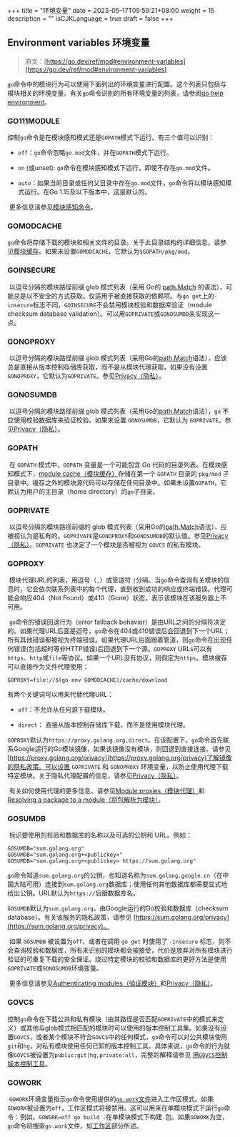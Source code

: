 +++
title = "环境变量"
date = 2023-05-17T09:59:21+08:00
weight = 15
description = ""
isCJKLanguage = true
draft = false
+++
## Environment variables 环境变量

> 原文：[https://go.dev/ref/mod#environment-variables](https://go.dev/ref/mod#environment-variables)

​	`go`命令中的模块行为可以使用下面列出的环境变量进行配置。这个列表只包括与模块相关的环境变量。有关`go`命令识别的所有环境变量的列表，请参阅[go help environment](../../CommandDocumentation/go#environment-variables)。

### GO111MODULE

​	控制`go`命令是在模块感知模式还是`GOPATH`模式下运行。有三个值可以识别：

- `off`：`go`命令忽略`go.mod`文件，并在`GOPATH`模式下运行。

- `on` (或unset): `go`命令在模块感知模式下运行，即使不存在`go.mod`文件。

- `auto`：如果当前目录或任何父目录中存在`go.mod`文件，`go`命令将以模块感知模式运行。在Go 1.15及以下版本中，这是默认的。

​	更多信息请参见[模块感知命令](../Module-awareCommands)。

### GOMODCACHE

​	`go`命令将存储下载的模块和相关文件的目录。关于此目录结构的详细信息，请参见[模块缓存](../ModuleCache)。如果未设置`GOMODCACHE`，它默认为`$GOPATH/pkg/mod`。

### GOINSECURE

​	以逗号分隔的模块路径前缀 glob 模式列表（采用 Go的 [path.Match](https://go.dev/pkg/path/#Match) 的语法），可能总是以不安全的方式获取。仅适用于被直接获取的依赖项。与`go get`上的`-insecure`标志不同，`GOINSECURE`不会禁用模块校验和数据库验证（module checksum database validation）。可以用`GOPRIVATE`或`GONOSUMDB`来实现这一点。

### GONOPROXY

​	以逗号分隔的模块路径前缀 glob 模式列表（采用Go的[path.Match](https://go.dev/pkg/path/#Match)语法），应该总是直接从版本控制存储库获取，而不是从模块代理获取。如果没有设置`GONOPROXY`，它默认为`GOPRIVATE`。参见[Privacy（隐私）](../PrivateModules#privacy)。

### GONOSUMDB

​	以逗号分隔的模块路径前缀 glob 模式列表（采用Go的[path.Match](https://go.dev/pkg/path/#Match)语法），`go` 不应使用校验数据库来验证校验。如果未设置 `GONOSUMDB`，它默认为 `GOPRIVATE`。参见[Privacy（隐私）](../PrivateModules#privacy)。

### GOPATH

​	在 `GOPATH` 模式中，`GOPATH` 变量是一个可能包含 Go 代码的目录列表。在模块感知模式下，[module cache（模块缓存）](../Glossary#module-cache)存储在第一个 `GOPATH` 目录的 `pkg/mod` 子目录中。缓存之外的模块源代码可以存储在任何目录中。如果未设置`GOPATH`，它默认为用户的主目录（home directory）的`go`子目录。

### GOPRIVATE

​	以逗号分隔的模块路径前缀的 glob 模式列表（采用Go的[path.Match](https://go.dev/pkg/path/#Match)语法），应被视认为是私有的。`GOPRIVATE`是`GONOPROXY`和`GONOSUMDB`的默认值。参见[Privacy（隐私）](../PrivateModules#privacy)。`GOPRIVATE` 也决定了一个模块是否被视为 `GOVCS` 的私有模块。

### GOPROXY

​	模块代理URL的列表，用逗号（`,`）或管道符 `|`分隔。当`go`命令查询有关模块的信息时，它会依次联系列表中的每个代理，直到收到成功的响应或终端错误。代理可能会响应404（Not Found）或410（Gone）状态，表示该模块在该服务器上不可用。

​	`go`命令的错误回退行为（error fallback behavior）是由URL之间的分隔符决定的。如果代理URL后面是逗号，`go`命令在404或410错误后会回退到下一个URL；所有其他错误都被视为终端错误。如果代理URL后面跟着管道，则`go`命令在出现任何错误(包括超时等非HTTP错误)后回退到下一个源。`GOPROXY` URLs可以有`https`、`http`或`file`等协议。如果一个URL没有协议，则假定为`https`。模块缓存可以直接作为文件代理使用：

`GOPROXY=file://$(go env GOMODCACHE)/cache/download`

有两个关键词可以用来代替代理URL：

- `off`：不允许从任何源下载模块。

- `direct`： 直接从版本控制存储库下载，而不是使用模块代理。

  

​	`GOPROXY`默认为`https://proxy.golang.org,direct`。在该配置下，`go`命令首先联系Google运行的Go模块镜像，如果该镜像没有模块，则回退到直接连接。请参见[https://proxy.golang.org/privacy](https://proxy.golang.org/privacy)了解镜像的隐私政策。可以设置 `GOPRIVATE` 和 `GONOPROXY` 环境变量，以防止使用代理下载特定模块。关于隐私代理配置的信息，请参见[Privacy（隐私）](../PrivateModules#privacy)。

​	有关如何使用代理的更多信息，请参见[Module proxies（模块代理）](../ModuleProxies)和[Resolving a package to a module（将包解析为模块）](../ModulesPackagesAndVersions#resolving-a-package-to-a-module)。

### GOSUMDB

​	标识要使用的校验和数据库的名称以及可选的公钥和 URL。例如：

```
GOSUMDB="sum.golang.org"
GOSUMDB="sum.golang.org+<publickey>"
GOSUMDB="sum.golang.org+<publickey> https://sum.golang.org"
```

​	`go`命令知道`sum.golang.org`的公钥，也知道名称为`sum.golang.google.cn`（在中国大陆可用）连接到`sum.golang.org`数据库；使用任何其他数据库都需要显式地给出公钥。URL默认为`https://`后跟数据库名。

​	`GOSUMDB`默认为`sum.golang.org`，由Google运行的Go校验和数据库（checksum database）。有关该服务的隐私政策，请参见 [https://sum.golang.org/privacy](https://sum.golang.org/privacy)。

​	如果 `GOSUMDB` 被设置为`off`，或者在调用 `go get` 时使用了 `-insecure` 标志，则不会查询校验和数据库，所有未识别的模块都会被接受，代价是放弃对所有模块进行验证的可重复下载的安全保证。绕过特定模块的校验和数据库的更好方法是使用`GOPRIVATE`或`GONOSUMDB`环境变量。

​	更多信息请参见[Authenticating modules（验证模块）](../AuthenticatingModules)和[Privacy（隐私）](../PrivateModules#privacy)。

### GOVCS

​	控制`go`命令在下载公共和私有模块（由其路径是否匹配`GOPRIVATE`中的模式来定义）或其他与glob模式相匹配的模块时可以使用的版本控制工具集。如果没有设置`GOVCS`，或者某个模块不符合`GOVCS`中的任何模式，`go`命令可以对公共模块使用`git`和`hg`，对私有模块使用任何已知的版本控制工具。具体来说，`go`命令的行为就像`GOVCS`被设置为`public:git|hg,private:all`，完整的解释请参见 [用`GOVCS`控制版本控制工具](../VersionControlSystems#controlling-version-control-tools-with-govcs)。

### GOWORK

​	`GOWORK`环境变量指示`go`命令使用提供的[`go.work`文件](#go-work-file)进入工作区模式。如果`GOWORK`被设置为`off`，工作区模式将被禁用。这可以用来在单模块模式下运行`go`命令：例如，`GOWORK=off go build .`在单模块模式下构建`.`包。如果`GOWORK`为空，`go`命令将搜索`go.work`文件，如[工作区](#workspaces)部分所述。

